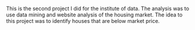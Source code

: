 This is the second project I did for the institute of data. The analysis was to use data mining and website analysis of the housing market.
The idea to this project was to identify houses that are below market price.
